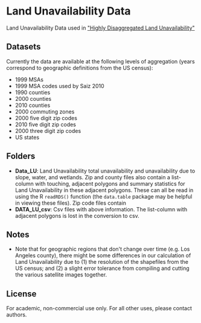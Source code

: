 Land Unavailability Data
===========

Land Unavailability Data used in ["Highly Disaggregated Land Unavailability"](https://chandlerlutz.github.io/pdf/land-unavailability.pdf)

Datasets
------------

Currently the data are available at the following levels of
aggregation (years correspond to geographic definitions from the US
census):
* 1999 MSAs
* 1999 MSA codes used by Saiz 2010
* 1990 counties
* 2000 counties 
* 2010 counties
* 2000 commuting zones 
* 2000 five digit zip codes
* 2010 five digit zip codes
* 2000 three digit zip codes
* US states



Folders
------------

* **Data_LU**: Land Unavailability total unavailability and
  unavailability due to slope, water, and wetlands. Zip and county
  files also contain a list-column with touching, adjacent polygons
  and summary statistics for Land Unavailability in these adjacent
  polygons.  These can all be read in using the R `readRDS()` function
  (the `data.table` package may be helpful in viewing these
  files). Zip code files contain
* **DATA_LU_csv**: Csv files with above information. The list-column
  with adjacent polygons is lost in the conversion to csv. 


Notes
------------

* Note that for geographic regions that don't change over time
  (e.g. Los Angeles county), there might be some differences in our
  calculation of Land Unavailability due to (1) the resolution of the
  shapefiles from the US census; and (2) a slight error tolerance from
  compiling and cutting the various satellite images together.

License 
------------

For academic, non-commercial use only. For all other uses, please
contact authors. 
